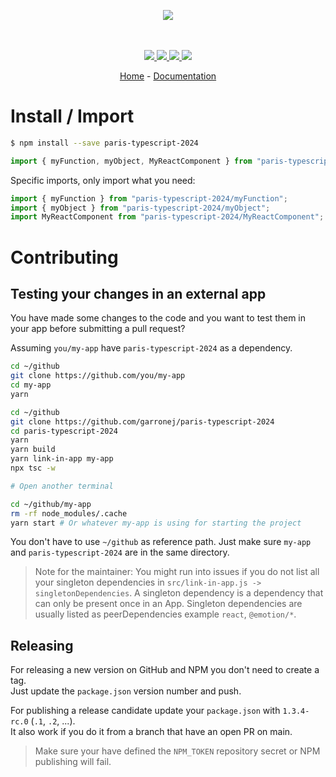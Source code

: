 <p align="center">
    <img src="https://user-images.githubusercontent.com/6702424/80216211-00ef5280-863e-11ea-81de-59f3a3d4b8e4.png">  
</p>
<p align="center">
    <i></i>
    <br>
    <br>
    <a href="https://github.com/garronej/paris-typescript-2024/actions">
      <img src="https://github.com/garronej/paris-typescript-2024/actions/workflows/ci.yaml/badge.svg?branch=main">
    </a>
    <a href="https://bundlephobia.com/package/paris-typescript-2024">
      <img src="https://img.shields.io/bundlephobia/minzip/paris-typescript-2024">
    </a>
    <a href="https://www.npmjs.com/package/paris-typescript-2024">
      <img src="https://img.shields.io/npm/dw/paris-typescript-2024">
    </a>
    <a href="https://github.com/garronej/paris-typescript-2024/blob/main/LICENSE">
      <img src="https://img.shields.io/npm/l/paris-typescript-2024">
    </a>
</p>
<p align="center">
  <a href="https://github.com/garronej/paris-typescript-2024">Home</a>
  -
  <a href="https://github.com/garronej/paris-typescript-2024">Documentation</a>
</p>

# Install / Import

```bash
$ npm install --save paris-typescript-2024
```

```typescript
import { myFunction, myObject, MyReactComponent } from "paris-typescript-2024";
```

Specific imports, only import what you need:

```typescript
import { myFunction } from "paris-typescript-2024/myFunction";
import { myObject } from "paris-typescript-2024/myObject";
import MyReactComponent from "paris-typescript-2024/MyReactComponent";
```

# Contributing

## Testing your changes in an external app

You have made some changes to the code and you want to test them
in your app before submitting a pull request?

Assuming `you/my-app` have `paris-typescript-2024` as a dependency.

```bash
cd ~/github
git clone https://github.com/you/my-app
cd my-app
yarn

cd ~/github
git clone https://github.com/garronej/paris-typescript-2024
cd paris-typescript-2024
yarn
yarn build
yarn link-in-app my-app
npx tsc -w

# Open another terminal

cd ~/github/my-app
rm -rf node_modules/.cache
yarn start # Or whatever my-app is using for starting the project
```

You don't have to use `~/github` as reference path. Just make sure `my-app` and `paris-typescript-2024`
are in the same directory.

> Note for the maintainer: You might run into issues if you do not list all your singleton dependencies in
> `src/link-in-app.js -> singletonDependencies`. A singleton dependency is a dependency that can
> only be present once in an App. Singleton dependencies are usually listed as peerDependencies example `react`, `@emotion/*`.

## Releasing

For releasing a new version on GitHub and NPM you don't need to create a tag.  
Just update the `package.json` version number and push.

For publishing a release candidate update your `package.json` with `1.3.4-rc.0` (`.1`, `.2`, ...).  
It also work if you do it from a branch that have an open PR on main.

> Make sure your have defined the `NPM_TOKEN` repository secret or NPM publishing will fail.
